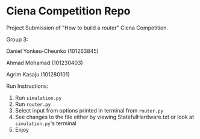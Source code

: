 # Ciena Competition Repo

Project Submission of "How to build a router" Ciena Competition.

Group 3:

Daniel Yonkeu-Cheunko (101263845)

Ahmad Mohamad (101230403)

Agrim Kasaju (101280101)

Run Instructions:

1. Run `simulation.py`
2. Run `router.py`
3. Select input from options printed in terminal from `router.py`
4. See changes to the file either by viewing StatefulHardware.txt or look at `simulation.py`'s terminal
5. Enjoy
